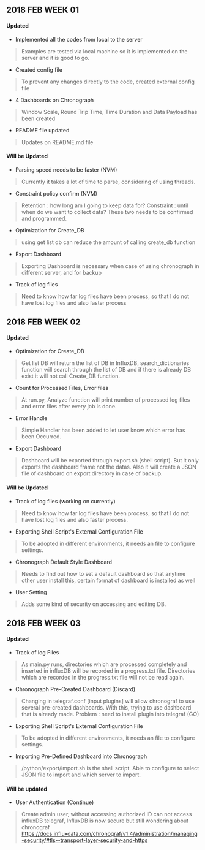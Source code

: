 ## 2018 FEB WEEK 01

#### Updated

- Implemented all the codes from local to the server

>Examples are tested via local machine so it is implemented on the server and it is good to go.

- Created config file

>To prevent any changes directly to the code, created external config file

- 4 Dashboards on Chronograph

>Window Scale, Round Trip Time, Time Duration and Data Payload has been created

- README file updated

>Updates on README.md file

#### Will be Updated

- Parsing speed needs to be faster (NVM)

>Currently it takes a lot of time to parse, considering of using threads.

- Constraint policy confirm (NVM)

>Retention : how long am I going to keep data for?
>Constraint : until when do we want to collect data?
>These two needs to be confirmed and programmed.

- Optimization for Create_DB

>using get list db can reduce the amount of calling create_db function

- Export Dashboard

>Exporting Dashboard is necessary when case of using chronograph in different server, and for backup

- Track of log files

>Need to know how far log files have been process, so that I do not have lost log files and also faster process



## 2018 FEB WEEK 02

#### Updated

- Optimization for Create_DB

>Get list DB will return the list of DB in InfluxDB, search_dictionaries function will search through the list of DB and if there is already DB exist it will not call Create_DB function.

- Count for Processed Files, Error files

>At run.py, Analyze function will print number of processed log files and error files after every job is done.

- Error Handle

>Simple Handler has been added to let user know which error has been Occurred.

- Export Dashboard

>Dashboard will be exported through export.sh (shell script). But it only exports the dashboard frame not the datas. Also it will create a JSON file of dashboard on export directory in case of backup.

#### Will be Updated

- Track of log files (working on currently)

>Need to know how far log files have been process, so that I do not have lost log files and also faster process.

- Exporting Shell Script's External Configuration File

>To be adopted in different environments, it needs an file to configure settings.

- Chronograph Default Style Dashboard

>Needs to find out how to set a default dashboard so that anytime other user install this, certain format of dashboard is installed as well

- User Setting

>Adds some kind of security on accessing and editing DB.



## 2018 FEB WEEK 03

#### Updated

- Track of log Files

> As main.py runs, directories which are processed completely and inserted in influxDB will be recorded in a progress.txt file. Directories which are recorded in the progress.txt file will not be read again.

- Chronograph Pre-Created Dashboard (Discard)

> Changing in telegraf.conf [input plugins] will allow chronograf to use several pre-created dashboards. With this, trying to use dashboard that is already made.
> Problem : need to install plugin into telegraf (GO)

- Exporting Shell Script's External Configuration File

> To be adopted in different environments, it needs an file to configure settings.

- Importing Pre-Defined Dashboard into Chronograph

> /python/export/import.sh is the shell script.
> Able to configure to select JSON file to import and which server to import.

#### Will be updated

- User Authentication (Continue)

> Create admin user, without accessing authorized ID can not access influxDB
> telegraf, InfluxDB is now secure but still wondering about chronograf
> https://docs.influxdata.com/chronograf/v1.4/administration/managing-security/#tls--transport-layer-security-and-https
